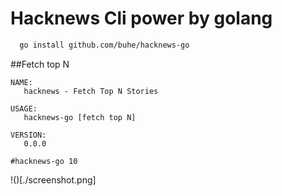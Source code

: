 # Hacknews Cli power by golang

```bash
  go install github.com/buhe/hacknews-go
```
##Fetch top N
```
NAME:
   hacknews - Fetch Top N Stories

USAGE:
   hacknews-go [fetch top N]

VERSION:
   0.0.0
```

```
#hacknews-go 10
```
!()[./screenshot.png]
